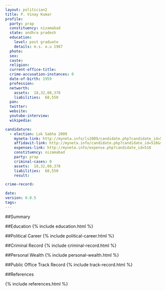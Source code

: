 ```yaml
---
layout: politician2
title: P. Vinay Kumar
profile: 
  party: prap
  constituency: nizamabad
  state: andhra pradesh
  education: 
    level: post graduate
    details: m.s. o.u 1987
  photo: 
  sex: 
  caste: 
  religion: 
  current-office-title: 
  crime-accusation-instances: 0
  date-of-birth: 1959
  profession: 
  networth: 
    assets:  18,32,08,378
    liabilities:  68,550
  pan: 
  twitter: 
  website: 
  youtube-interview: 
  wikipedia: 

candidature: 
  - election: Lok Sabha 2009
    myneta-link: http://myneta.info/ls2009/candidate.php?candidate_id=518
    affidavit-link: http://myneta.info/candidate.php?candidate_id=518&scan=original
    expenses-link: http://myneta.info/expense.php?candidate_id=518
    constituency: nizamabad 
    party: prap
    criminal-cases: 0
    assets:  18,32,08,378
    liabilities:  68,550
    result:  

crime-record: 

date: 
version: 0.0.5
tags: 
---
```

##Summary


##Education
{% include education.html %}


##Political Career
{% include political-career.html %}


##Criminal Record
{% include criminal-record.html %}


##Personal Wealth
{% include personal-wealth.html %}


##Public Office Track Record
{% include track-record.html %}


##References


{% include references.html %}